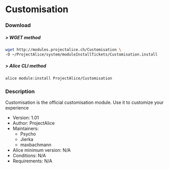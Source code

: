 # Customisation

### Download

##### > WGET method
```bash
wget http://modules.projectalice.ch/Customisation \
-O ~/ProjectAlice/system/moduleInstallTickets/Customisation.install
```

##### > Alice CLI method
```bash
alice module:install ProjectAlice/Customisation
```

### Description
Customisation is the official customisation module. Use it to customize your experience

- Version: 1.01
- Author: ProjectAlice
- Maintainers:
  - Psycho
  - Jierka
  - maxbachmann
- Alice minimum version: N/A
- Conditions: N/A
- Requirements: N/A
